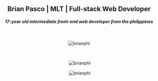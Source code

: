 <h2 align="center">Brian Pasco | MLT | Full-stack Web Developer</h2>
<h5 align="center">17-year old intermediate front-end web developer from the philippines</h5>
<br>
<p align="center"> <img src="https://komarev.com/ghpvc/?username=brianphl&color=e9204f" alt="brianphl" /> </p>
<br>
<p align="center">&nbsp;<img align="center" src="https://github-readme-stats.vercel.app/api?username=brianphl&&show_icons=true&title_color=e9204f&icon_color=e9204f&text_color=ffffff&bg_color=101010&count_private=true&hide_border=true" alt="brianphl" /></p>
<p align="center">&nbsp;<img align="center" src="http://github-readme-streak-stats.herokuapp.com?user=brianphl&theme=dark&date_format=M%20j%5B%2C%20Y%5D&background=000000&ring=e9204f&sideLabels=ffffff&fire=e9204f&currStreakLabel=e9204f&background=101010&hide_border=true" alt="brianphl" /></p>
